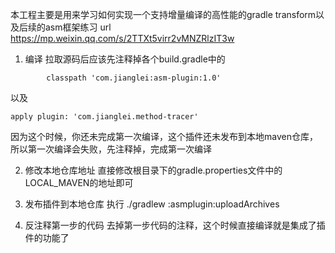 本工程主要是用来学习如何实现一个支持增量编译的高性能的gradle transform以及后续的asm框架练习
url https://mp.weixin.qq.com/s/2TTXt5virr2vMNZRlzIT3w
1. 编译
拉取源码后应该先注释掉各个build.gradle中的
```
        classpath 'com.jianglei:asm-plugin:1.0'
```
以及
```
apply plugin: 'com.jianglei.method-tracer'
```
因为这个时候，你还未完成第一次编译，这个插件还未发布到本地maven仓库，所以第一次编译会失败，先注释掉，完成第一次编译

2. 修改本地仓库地址
直接修改根目录下的gradle.properties文件中的LOCAL_MAVEN的地址即可

3. 发布插件到本地仓库
执行 ./gradlew :asmplugin:uploadArchives

4. 反注释第一步的代码
去掉第一步代码的注释，这个时候直接编译就是集成了插件的功能了
